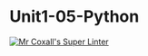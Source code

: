 # Unit1-05-Python
[![Mr Coxall's Super Linter](https://github.com/ICS3U-C-Programming-ShemIrekpita/Unit1-05-Python/workflows/Mr%20Coxall's%20Super%20Linter/badge.svg)](https://github.com/ICS3U-C-Programming-ShemIrekpita/Unit1-05-Python/actions/)
